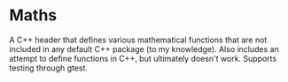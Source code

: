 # Maths
A C++ header that defines various mathematical functions that are not included in any default C++ package (to my knowledge). Also includes an attempt to define functions in C++, but ultimately doesn't work. Supports testing through gtest.
